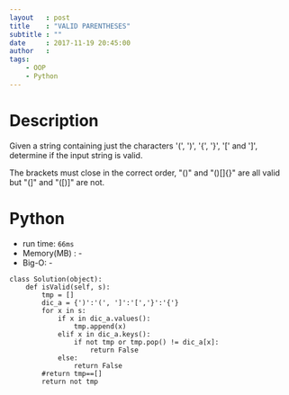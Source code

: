 ```yaml
---
layout   : post
title    : "VALID PARENTHESES"
subtitle : ""
date     : 2017-11-19 20:45:00
author   :
tags:
    - OOP
    - Python
---
```



# Description
Given a string containing just the characters '(', ')', '{', '}', '[' and ']', determine if the input string is valid.

The brackets must close in the correct order, "()" and "()[]{}" are all valid but "(]" and "([)]" are not.

# Python
- run time: `66ms`
- Memory(MB) : -
- Big-O: -

```
class Solution(object):
    def isValid(self, s):
        tmp = []
        dic_a = {')':'(', ']':'[','}':'{'}
        for x in s:
            if x in dic_a.values():
                tmp.append(x)
            elif x in dic_a.keys():
                if not tmp or tmp.pop() != dic_a[x]:
                    return False
            else:
                return False
        #return tmp==[]
        return not tmp
```
